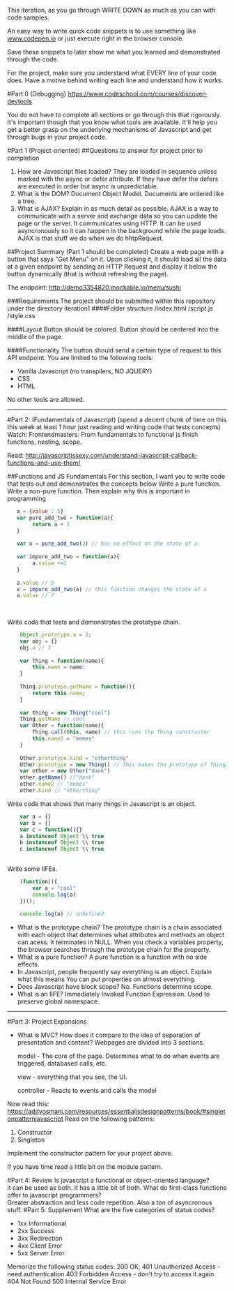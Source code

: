 This iteration, as you go through WRITE DOWN as much as you can with code samples.

An easy way to write quick code snippets is to use something like www.codepen.io or just execute right in the browser console.

Save these snippets to later show me what you learned and demonstrated through the code.

For the project, make sure you understand what EVERY line of your code does. Have a motive behind writing each line and understand how it works. 

#Part 0 (Debugging)
https://www.codeschool.com/courses/discover-devtools

You do not have to complete all sections or go through this that rigorously. It's important though that you know what tools are available. It'll help you get a better grasp on the underlying mechanisms of Javascript and get through bugs in your project code. 

#Part 1 (Project-oriented)
##Questions to answer for project prior to completion
1. How are Javascript files loaded? 
    They are loaded in sequence unless marked with the async or defer attribute. If they have defer the defers are executed in order but async is unpredictable.
2. What is the DOM? 
    Document Object Model. Documents are ordered like a tree.
3. What is AJAX? Explain in as much detail as possible.
    AJAX is a way to communicate with a server and exchange data so you can update the page or the server. It communicates using HTTP. It can be used asyncronously so it can happen in the background while the page loads. AJAX is that stuff we do when we do hhtpRequest.


##Project Summary (Part 1 should be completed)
Create a web page with a button that says "Get Menu" on it. Upon clicking it,
it should load all the data at a given endpoint by sending an HTTP Request and display it below the button dynamically (that is without refreshing the page).

The endpoint: http://demo3354820.mockable.io/menu/sushi

###Requirements
The project should be submitted within this repository under the directory iteration1
####Folder structure
/index.html
/script.js
/style.css

####Layout
Button should be colored.
Button should be centered into the middle of the page.

####Functionality
The button should send a certain type of request to this API endpoint.
You are limited to the following tools:
* Vanilla Javascript (no transpilers, NO JQUERY)
* CSS
* HTML

No other tools are allowed.


---
#Part 2: (Fundamentals of Javascript) (spend a decent chunk of time on this this week at least 1 hour just reading and writing code that tests concepts)
Watch:
Frontendmasters: From fundamentals to functional js finish functions, nesting, scope.

Read: 
http://javascriptissexy.com/understand-javascript-callback-functions-and-use-them/

##Functions and JS Fundamentals 
For this section, I want you to write code that tests out and demonstrates the concepts below
Write a pure function. Write a non-pure function. Then explain why this is important in programming
```javascript
   a = {value : 5}
   var pure_add_two = function(a){
        return a + 2
   }
   
   var x = pure_add_two(3) // has no effect on the state of a
   
   var impure_add_two = function(a){
        a.value +=2
   }
   
   a.value // 5
   x = impure_add_two(a) // this function changes the state of a
   a.value // 7
   
    
```

Write code that tests and demonstrates the prototype chain.

```javascript
    Object.prototype.a = 3;
    var obj = {}
    obj.a // 3
    
    var Thing = function(name){
        this.name = name;
    }
    
    Thing.prototype.getName = function(){
        return this.name;
    }
    
    var thing = new Thing("cool")
    thing.getName // cool
    var Other = function(name){
        Thing.call(this, name) // this runs the Thing constructor
        this.name2 = "memes"
    }
    
    Other.prototype.kind = "otherthing"
    Other.prototype = new Thing() // this makes the prototype of Thing2 Thing and lets it access the properties of Thing
    var other = new Other("dank")
    other.getName() //"dank"
    other.name2 // "memes"
    other.kind // "otherthing"
```

Write code that shows that many things in Javascript is an object.

```javascript
    var a = {}
    var b = []
    var c = function(){}
    a instanceof Object \\ true
    b instanceof Object \\ true
    c instanceof Object \\ true
    
```

Write some IIFEs.

```javascript
    (function(){
        var a = "cool"
        console.log(a)
    })();
    
    console.log(a) // undefined
```

* What is the prototype chain?
    The prototype chain is a chain associated with each object that determines what attributes and methods an object can acess. It terminates in NULL. When you check a variables property, the browser searches through the prototype chain for the property.
* What is a pure function?
    A pure function is a function with no side effects. 
* In Javascript, people frequently say everything is an object. Explain what this means
    You can put properties on almost everything. 
* Does Javascript have block scope? 
    No. Functions determine scope.
* What is an IIFE?
    Immediately Invoked Function Expression. Used to preserve global namespace. 
---
#Part 3: Project Expansions
* What is MVC? How does it compare to the idea of separation of presentation and content?
    Webpages are divided into 3 sections.
    
    model - The core of the page. Determines what to do when events are triggered, databased calls, etc.
    
    view - everything that you see, the UI.
    
    controller - Reacts to events and calls the model

Now read this:
https://addyosmani.com/resources/essentialjsdesignpatterns/book/#singletonpatternjavascript
Read on the following patterns:
1. Constructor
2. Singleton

Implement the constructor pattern for your project above.

If you have time read a little bit on the module pattern.

#Part 4: Review
Is javascript a functional or object-oriented language?  
    it can be used as both. it has a little bit of both.
What do first-class functions offer to javascript programmers?  
    Greater abstraction and less code repetition. Also a ton of asyncronous stuff.
#Part 5: Supplement
What are the five categories of status codes?
* 1xx Informational
* 2xx Success
* 3xx Redirection
* 4xx Client Error
* 5xx Server Error

Memorize the following status codes:
200 OK; 
401 Unauthorized Access -need authentication
403 Forbidden Access - don't try to access it again
404 Not Found
500 Internal Service Error
